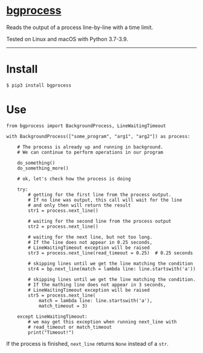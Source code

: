 # [bgprocess](https://github.com/rtmigo/bgprocess_py#bgprocess)

Reads the output of a process line-by-line with a time limit.

Tested on Linux and macOS with Python 3.7-3.9.

---

# Install

``` bash
$ pip3 install bgprocess
```

# Use

``` python3
from bgprocess import BackgroundProcess, LineWaitingTimeout

with BackgroundProcess(["some_program", "arg1", "arg2"]) as process:

    # The process is already up and running in background.
    # We can continue to perform operations in our program
    
    do_something()
    do_something_more()
    
    # ok, let's check how the process is doing

    try:
        # getting for the first line from the process output.
        # If no line was output, this call will wait for the line 
        # and only then will return the result
        str1 = process.next_line()
        
        # waiting for the second line from the process output
        str2 = process.next_line()
        
        # waiting for the next line, but not too long.
        # If the line does not appear in 0.25 seconds, 
        # LineWaitingTimeout exception will be raised
        str3 = process.next_line(read_timeout = 0.25)  # 0.25 seconds
        
        # skipping lines until we get the line matching the condition
        str4 = bp.next_line(match = lambda line: line.startswith('a'))
    
        # skipping lines until we get the line matching the condition.
        # If the mathing line does not appear in 3 seconds, 
        # LineWaitingTimeout exception will be raised 
        str5 = process.next_line(
            match = lambda line: line.startswith('a'),
            match_timeout = 3)
            
    except LineWaitingTimeout:
        # we may get this exception when running next_line with 
        # read_timeout or match_timeout 
        print("Timeout!")
```

If the process is finished, `next_line` returns `None` instead of a `str`.
